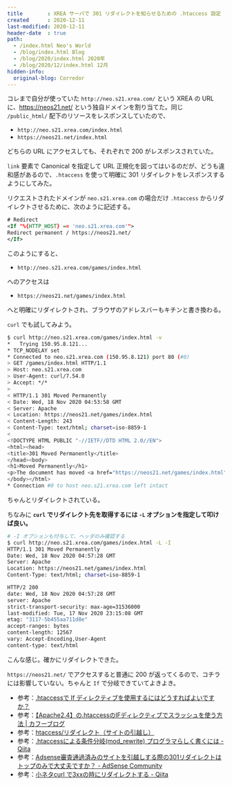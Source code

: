 ```yaml
---
title        : XREA サーバで 301 リダイレクトを知らせるための .htaccess 設定
created      : 2020-12-11
last-modified: 2020-12-11
header-date  : true
path:
  - /index.html Neo's World
  - /blog/index.html Blog
  - /blog/2020/index.html 2020年
  - /blog/2020/12/index.html 12月
hidden-info:
  original-blog: Corredor
---
```


コレまで自分が使っていた `http://neo.s21.xrea.com/` という XREA の URL に、<https://neos21.net/> という独自ドメインを割り当てた。同じ `/public_html/` 配下のリソースをレスポンスしていたので、

- `http://neo.s21.xrea.com/index.html`
- `https://neos21.net/index.html`

どちらの URL にアクセスしても、それぞれで 200 がレスポンスされていた。

`link` 要素で Canonical を指定して URL 正規化を図ってはいるのだが、どうも違和感があるので、`.htaccess` を使って明確に 301 リダイレクトをレスポンスするようにしてみた。

リクエストされたドメインが `neo.s21.xrea.com` の場合だけ `.htaccess` からリダイレクトさせるために、次のように記述する。

```xml
# Redirect
<If "%{HTTP_HOST} == 'neo.s21.xrea.com'">
Redirect permanent / https://neos21.net/
</If>
```

このようにすると、

- `http://neo.s21.xrea.com/games/index.html`

へのアクセスは

- `https://neos21.net/games/index.html`

へと明確にリダイレクトされ、ブラウザのアドレスバーもキチンと書き換わる。

`curl` でも試してみよう。

```bash
$ curl http://neo.s21.xrea.com/games/index.html -v
*   Trying 150.95.8.121...
* TCP_NODELAY set
* Connected to neo.s21.xrea.com (150.95.8.121) port 80 (#0)
> GET /games/index.html HTTP/1.1
> Host: neo.s21.xrea.com
> User-Agent: curl/7.54.0
> Accept: */*
> 
< HTTP/1.1 301 Moved Permanently
< Date: Wed, 18 Nov 2020 04:53:58 GMT
< Server: Apache
< Location: https://neos21.net/games/index.html
< Content-Length: 243
< Content-Type: text/html; charset=iso-8859-1
< 
<!DOCTYPE HTML PUBLIC "-//IETF//DTD HTML 2.0//EN">
<html><head>
<title>301 Moved Permanently</title>
</head><body>
<h1>Moved Permanently</h1>
<p>The document has moved <a href="https://neos21.net/games/index.html">here</a>.</p>
</body></html>
* Connection #0 to host neo.s21.xrea.com left intact
```

ちゃんとリダイレクトされている。

ちなみに __`curl` でリダイレクト先を取得するには `-L` オプションを指定して叩けば良い。__

```bash
# -I オプションも付与して、ヘッダのみ確認する
$ curl http://neo.s21.xrea.com/games/index.html -L -I
HTTP/1.1 301 Moved Permanently
Date: Wed, 18 Nov 2020 04:57:28 GMT
Server: Apache
Location: https://neos21.net/games/index.html
Content-Type: text/html; charset=iso-8859-1

HTTP/2 200
date: Wed, 18 Nov 2020 04:57:28 GMT
server: Apache
strict-transport-security: max-age=31536000
last-modified: Tue, 17 Nov 2020 23:15:08 GMT
etag: "3117-5b455aa711d8e"
accept-ranges: bytes
content-length: 12567
vary: Accept-Encoding,User-Agent
content-type: text/html
```

こんな感じ。確かにリダイレクトできた。

`https://neos21.net/` でアクセスすると普通に 200 が返ってくるので、コチラには影響していない。ちゃんと `If` で分岐できていてよきよき。

- 参考：[.htaccessで If ディレクティブを使用するにはどうすればよいですか？](https://qastack.jp/server/238832/how-should-i-use-the-if-directive-in-htaccess)
- 参考：[【Apache2.4】の.htaccessのIFディレクティブでスラッシュを使う方法 | カフーブログ](https://kahoo.blog/apache2-4-if-directive-slash-code/)
- 参考：[htaccess/リダイレクト（サイトの引越し）](https://htaccess.cman.jp/explain/redirect.html)
- 参考：[.htaccessによる条件分岐(mod_rewrite) プログラマらしく書くには - Qiita](https://qiita.com/chr/items/5cbf79f0cfa98f1b4fa7)
- 参考：[Adsense審査通過済みのサイトを引越しする際の301リダイレクトはトップのみで大丈夫ですか？ - AdSense Community](https://support.google.com/adsense/thread/13954381?hl=ja)
- 参考：[小ネタcurl で3xxの時にリダイレクトする - Qiita](https://qiita.com/toshihirock/items/58c64ad1762a5068a71a)
